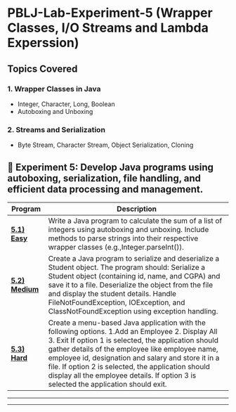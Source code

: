 # PBLJ-Lab-Experiment-5 (Wrapper Classes, I/O Streams and Lambda Experssion)
## Topics Covered
### 1. Wrapper Classes in Java
- Integer, Character, Long, Boolean
- Autoboxing and Unboxing

### 2. Streams and Serialization
- Byte Stream, Character Stream, Object Serialization, Cloning
  
## 📌 Experiment 5: Develop Java programs using autoboxing, serialization, file handling, and efficient data processing and management.

| Program    | Description                                 |
|------------|---------------------------------------------|
| **[5.1) Easy](/Exp5.1.java)** |Write a Java program to calculate the sum of a list of integers using autoboxing and unboxing. Include methods to parse strings into their respective wrapper classes (e.g.,Integer.parseInt()). |
| **[5.2) Medium](/Exp5.2.java)** |Create a Java program to serialize and deserialize a Student object. The program should: Serialize a Student object (containing id, name, and CGPA) and save it to a file. Deserialize the object from the file and display the student details. Handle FileNotFoundException, IOException, and ClassNotFoundException using exception handling. |
| **[5.3) Hard](/Exp5.3.java)** | Create a menu-based Java application with the following options. 1.Add an Employee 2. Display All 3. Exit If option 1 is selected, the application should gather details of the employee like employee name, employee id, designation and salary and store it in a file. If option 2 is selected, the application should display all the employee details. If option 3 is selected the application should exit. |

---



---
